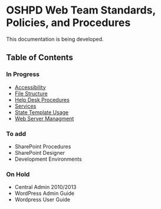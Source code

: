 # OSHPD Web Team Standards, Policies, and Procedures

This documentation is being developed.

## Table of Contents

### In Progress

* [Accessibility](https://github.com/OSHPD-WebTeam/Standards-Policies-Procedures/blob/master/Accessibility.md)
* [File Structure](https://github.com/OSHPD-WebTeam/Standards-Policies-Procedures/blob/master/File-Structure.md)
* [Help Desk Procedures](https://github.com/OSHPD-WebTeam/Standards-Policies-Procedures/blob/master/Help-Desk-Procedures.md)
* [Services](https://github.com/OSHPD-WebTeam/Standards-Policies-Procedures/blob/master/Services.md)
* [State Template Usage](https://github.com/OSHPD-WebTeam/Standards-Policies-Procedures/blob/master/State-Template-Usage.md)
* [Web Server Managment](https://github.com/OSHPD-WebTeam/Standards-Policies-Procedures/blob/master/Web-Server-Managment.md)

### To add

* SharePoint Procedures
* SharePoint Designer
* Development Environments

### On Hold

* Central Admin 2010/2013
* WordPress Admin Guide
* Wordpress User Guide

